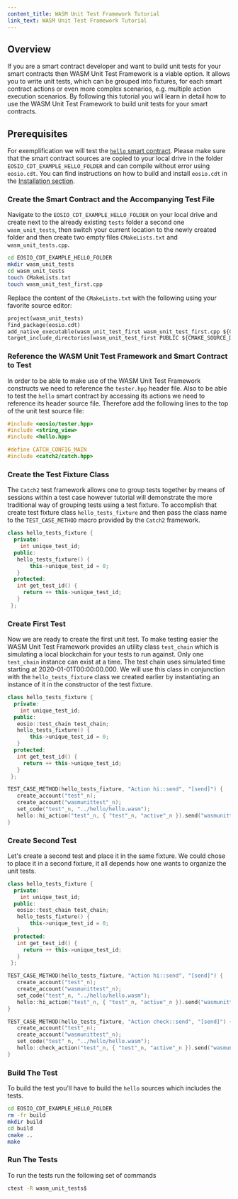 ```yaml
---
content_title: WASM Unit Test Framework Tutorial
link_text: WASM Unit Test Framework Tutorial
---
```


## Overview

If you are a smart contract developer and want to build unit tests for your smart contracts then WASM Unit Test Framework is a viable option. It allows you to write unit tests, which can be grouped into fixtures, for each smart contract actions or even more complex scenarios, e.g. multiple action execution scenarios. By following this tutorial you will learn in detail how to use the WASM Unit Test Framework to build unit tests for your smart contracts.

## Prerequisites

For exemplification we will test the [`hello` smart contract](https://github.com/EOSIO/eosio.cdt/tree/master/examples/hello). Please make sure that the smart contract sources are copied to your local drive in the folder `EOSIO_CDT_EXAMPLE_HELLO_FOLDER` and can compile without error using `eosio.cdt`.
You can find instructions on how to build and install `eosio.cdt` in the [Installation section](../02_installation.md).

### Create the Smart Contract and the Accompanying Test File

Navigate to the `EOSIO_CDT_EXAMPLE_HELLO_FOLDER` on your local drive and create next to the already existing `tests` folder a second one `wasm_unit_tests`, then switch your current location to the newly created folder and then create two empty files `CMakeLists.txt` and `wasm_unit_tests.cpp`.

```sh
cd EOSIO_CDT_EXAMPLE_HELLO_FOLDER
mkdir wasm_unit_tests
cd wasm_unit_tests
touch CMakeLists.txt
touch wasm_unit_test_first.cpp
```

Replace the content of the `CMakeLists.txt` with the following using your favorite source editor:

```txt
project(wasm_unit_tests)
find_package(eosio.cdt)
add_native_executable(wasm_unit_test_first wasm_unit_test_first.cpp ${CMAKE_SOURCE_DIR}/../src/hello.cpp)
target_include_directories(wasm_unit_test_first PUBLIC ${CMAKE_SOURCE_DIR}/../include)
```

### Reference the WASM Unit Test Framework and Smart Contract to Test

In order to be able to make use of the WASM Unit Test Framework constructs we need to reference the `tester.hpp` header file. Also to be able to test the `hello` smart contract by accessing its actions we need to reference its header source file.
Therefore add the following lines to the top of the unit test source file:

```c++
#include <eosio/tester.hpp>
#include <string_view>
#include <hello.hpp>

#define CATCH_CONFIG_MAIN
#include <catch2/catch.hpp>
```

### Create the Test Fixture Class

The `Catch2` test framework allows one to group tests together by means of sessions within a test case however tutorial will demonstrate the more traditional way of grouping tests using a test fixture. To accomplish that create test fixture class `hello_tests_fixture` and then pass the class name to the `TEST_CASE_METHOD` macro provided by the `Catch2` framework.

```c++
class hello_tests_fixture {
  private:
    int unique_test_id;
  public:
   hello_tests_fixture() {
       this->unique_test_id = 0;
   }
  protected:
   int get_test_id() {
     return ++ this->unique_test_id;
   }
 };
```

### Create First Test

Now we are ready to create the first unit test. To make testing easier the WASM Unit Test Framework provides an utility class `test_chain` which is simulating a local blockchain for your tests to run against. Only one `test_chain` instance can exist at a time. The test chain uses simulated time starting at 2020-01-01T00:00:00.000. We will use this class in conjunction with the `hello_tests_fixture` class we created earlier by instantiating an instance of it in the constructor of the test fixture.

```c++
class hello_tests_fixture {
  private:
    int unique_test_id;
  public:
   eosio::test_chain test_chain;
   hello_tests_fixture() {
       this->unique_test_id = 0;
   }
  protected:
   int get_test_id() {
     return ++ this->unique_test_id;
   }
 };

TEST_CASE_METHOD(hello_tests_fixture, "Action hi::send", "[send]") {
   create_account("test"_n);
   create_account("wasmunittest"_n);
   set_code("test"_n, "../hello/hello.wasm");
   hello::hi_action("test"_n, { "test"_n, "active"_n }).send("wasmunittest"_n);
}
```

### Create Second Test

Let's create a second test and place it in the same fixture. We could chose to place it in a second fixture, it all depends how one wants to organize the unit tests.

```cpp
class hello_tests_fixture {
  private:
    int unique_test_id;
  public:
   eosio::test_chain test_chain;
   hello_tests_fixture() {
       this->unique_test_id = 0;
   }
  protected:
   int get_test_id() {
     return ++ this->unique_test_id;
   }
 };

TEST_CASE_METHOD(hello_tests_fixture, "Action hi::send", "[send]") {
   create_account("test"_n);
   create_account("wasmunittest"_n);
   set_code("test"_n, "../hello/hello.wasm");
   hello::hi_action("test"_n, { "test"_n, "active"_n }).send("wasmunittest"_n);
}

TEST_CASE_METHOD(hello_tests_fixture, "Action check::send", "[send]") {
   create_account("test"_n);
   create_account("wasmunittest"_n);
   set_code("test"_n, "../hello/hello.wasm");
   hello::check_action("test"_n, { "test"_n, "active"_n }).send("wasmunittest"_n);
}
```

### Build The Test

To build the test you'll have to build the `hello` sources which includes the tests.

```sh
cd EOSIO_CDT_EXAMPLE_HELLO_FOLDER
rm -fr build
mkdir build
cd build
cmake ..
make
```

### Run The Tests

To run the tests run the following set of commands

```sh
ctest -R wasm_unit_tests$
```
